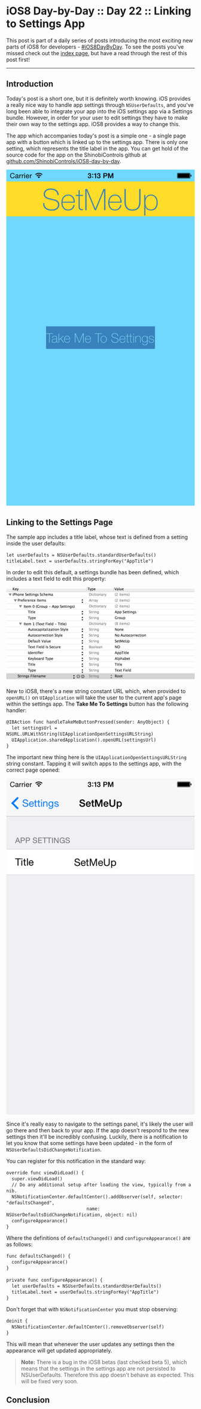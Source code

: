 # iOS8 Day-by-Day :: Day 22 :: Linking to Settings App

This post is part of a daily series of posts introducing the most exciting new
parts of iOS8 for developers - [#iOS8DayByDay](https://twitter.com/search?q=%23iOS8DayByDay).
To see the posts you've missed check out the [index page](http://shinobicontrols.com/iOS8DayByDay),
but have a read through the rest of this post first!

---

## Introduction

Today's post is a short one, but it is definitely worth knowing. iOS provides a
really nice way to handle app settings through `NSUserDefaults`, and you've long
been able to integrate your app into the iOS settings app via a Settings bundle.
However, in order for your user to edit settings they have to make their own way
to the settings app. iOS8 provides a way to change this.

The app which accompanies today's post is a simple one - a single page app with
a button which is linked up to the settings app. There is only one setting,
which represents the title label in the app. You can get hold of the source code
for the app on the ShinobiControls github at
[github.com/ShinobiControls/iOS8-day-by-day](https://github.com/ShinobiControls/iOS8-day-by-day).

![App Screenshot](assets/app_screenshot.png)

## Linking to the Settings Page

The sample app includes a title label, whose text is defined from a setting
inside the user defaults:

    let userDefaults = NSUserDefaults.standardUserDefaults()
    titleLabel.text = userDefaults.stringForKey("AppTitle")

In order to edit this default, a settings bundle has been defined, which
includes a text field to edit this property:

![Settings Bundle](assets/settings_bundle.png)

New to iOS8, there's a new string constant URL which, when provided to
`openURL()` on `UIApplication` will take the user to the current app's page
within the settings app. The __Take Me To Settings__ button has the following
handler:

    @IBAction func handleTakeMeButtonPressed(sender: AnyObject) {
      let settingsUrl = NSURL.URLWithString(UIApplicationOpenSettingsURLString)
      UIApplication.sharedApplication().openURL(settingsUrl)
    }

The important new thing here is the `UIApplicationOpenSettingsURLString` string
constant. Tapping it will switch apps to the settings app, with the correct page
opened:

![Settings](assets/settings_screenshot.png)

Since it's really easy to navigate to the settings panel, it's likely the user
will go there and then back to your app. If the app doesn't respond to the new
settings then it'll be incredibly confusing. Luckily, there is a notification to
let you know that some settings have been updated - in the form of
`NSUserDefaultsDidChangeNotification`.

You can register for this notification in the standard way:

    override func viewDidLoad() {
      super.viewDidLoad()
      // Do any additional setup after loading the view, typically from a nib.
      NSNotificationCenter.defaultCenter().addObserver(self, selector: "defaultsChanged", 
                                  name: NSUserDefaultsDidChangeNotification, object: nil)
      configureAppearance()
    }

Where the definitions of `defaultsChanged()` and `configureAppearance()` are as
follows:

    func defaultsChanged() {
      configureAppearance()
    }

    private func configureAppearance() {
      let userDefaults = NSUserDefaults.standardUserDefaults()
      titleLabel.text = userDefaults.stringForKey("AppTitle")
    }

Don't forget that with `NSNotificationCenter` you must stop observing:

    deinit {
      NSNotificationCenter.defaultCenter().removeObserver(self)
    }

This will mean that whenever the user updates any settings then the appearance
will get updated appropriately.

> __Note:__ There is a bug in the iOS8 betas (last checked beta 5), which means
that the settings in the settings app are not persisted to NSUserDefaults.
Therefore this app doesn't behave as expected. This will be fixed very soon.

## Conclusion
